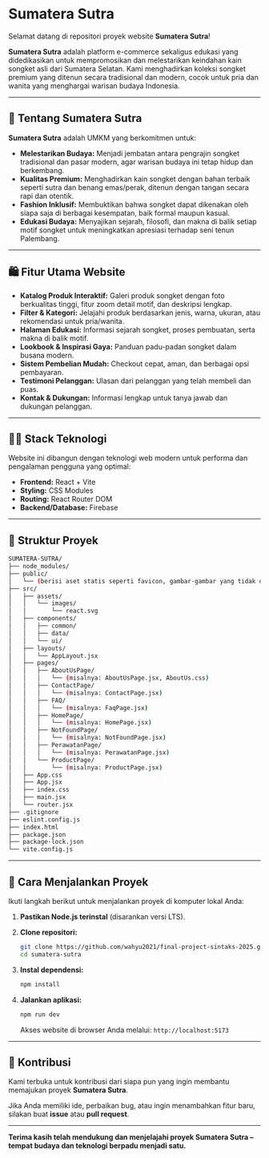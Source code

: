 # Sumatera Sutra

Selamat datang di repositori proyek website **Sumatera Sutra**!

**Sumatera Sutra** adalah platform e-commerce sekaligus edukasi yang didedikasikan untuk mempromosikan dan melestarikan keindahan kain songket asli dari Sumatera Selatan. Kami menghadirkan koleksi songket premium yang ditenun secara tradisional dan modern, cocok untuk pria dan wanita yang menghargai warisan budaya Indonesia.

---

## 🌺 Tentang Sumatera Sutra

**Sumatera Sutra** adalah UMKM yang berkomitmen untuk:

- **Melestarikan Budaya:** Menjadi jembatan antara pengrajin songket tradisional dan pasar modern, agar warisan budaya ini tetap hidup dan berkembang.
- **Kualitas Premium:** Menghadirkan kain songket dengan bahan terbaik seperti sutra dan benang emas/perak, ditenun dengan tangan secara rapi dan otentik.
- **Fashion Inklusif:** Membuktikan bahwa songket dapat dikenakan oleh siapa saja di berbagai kesempatan, baik formal maupun kasual.
- **Edukasi Budaya:** Menyajikan sejarah, filosofi, dan makna di balik setiap motif songket untuk meningkatkan apresiasi terhadap seni tenun Palembang.

---

## 🛍️ Fitur Utama Website

- **Katalog Produk Interaktif:** Galeri produk songket dengan foto berkualitas tinggi, fitur zoom detail motif, dan deskripsi lengkap.
- **Filter & Kategori:** Jelajahi produk berdasarkan jenis, warna, ukuran, atau rekomendasi untuk pria/wanita.
- **Halaman Edukasi:** Informasi sejarah songket, proses pembuatan, serta makna di balik motif.
- **Lookbook & Inspirasi Gaya:** Panduan padu-padan songket dalam busana modern.
- **Sistem Pembelian Mudah:** Checkout cepat, aman, dan berbagai opsi pembayaran.
- **Testimoni Pelanggan:** Ulasan dari pelanggan yang telah membeli dan puas.
- **Kontak & Dukungan:** Informasi lengkap untuk tanya jawab dan dukungan pelanggan.

---

## 🧑‍💻 Stack Teknologi

Website ini dibangun dengan teknologi web modern untuk performa dan pengalaman pengguna yang optimal:

- **Frontend:** React + Vite
- **Styling:** CSS Modules
- **Routing:** React Router DOM
- **Backend/Database:** Firebase

---

## 📁 Struktur Proyek

```bash
SUMATERA-SUTRA/
├── node_modules/
├── public/
│   └── (berisi aset statis seperti favicon, gambar-gambar yang tidak diproses, dll.)
├── src/
│   ├── assets/
│   │   └── images/
│   │       └── react.svg
│   ├── components/
│   │   ├── common/
│   │   ├── data/
│   │   └── ui/
│   ├── layouts/
│   │   └── AppLayout.jsx
│   ├── pages/
│   │   ├── AboutUsPage/
│   │   │   └── (misalnya: AboutUsPage.jsx, AboutUs.css)
│   │   ├── ContactPage/
│   │   │   └── (misalnya: ContactPage.jsx)
│   │   ├── FAQ/
│   │   │   └── (misalnya: FaqPage.jsx)
│   │   ├── HomePage/
│   │   │   └── (misalnya: HomePage.jsx)
│   │   ├── NotFoundPage/
│   │   │   └── (misalnya: NotFoundPage.jsx)
│   │   ├── PerawatanPage/
│   │   │   └── (misalnya: PerawatanPage.jsx)
│   │   └── ProductPage/
│   │       └── (misalnya: ProductPage.jsx)
│   ├── App.css
│   ├── App.jsx
│   ├── index.css
│   ├── main.jsx
│   └── router.jsx
├── .gitignore
├── eslint.config.js
├── index.html
├── package.json             
├── package-lock.json    
└── vite.config.js          
```

---

## 🚀 Cara Menjalankan Proyek

Ikuti langkah berikut untuk menjalankan proyek di komputer lokal Anda:

1. **Pastikan Node.js terinstal** (disarankan versi LTS).

2. **Clone repositori:**
   ```bash
   git clone https://github.com/wahyu2021/final-project-sintaks-2025.git
   cd sumatera-sutra
   ```

3. **Instal dependensi:**
   ```bash
   npm install
   ```

4. **Jalankan aplikasi:**
   ```bash
   npm run dev
   ```
   Akses website di browser Anda melalui: `http://localhost:5173`

---

## 🤝 Kontribusi

Kami terbuka untuk kontribusi dari siapa pun yang ingin membantu memajukan proyek **Sumatera Sutra**.

Jika Anda memiliki ide, perbaikan bug, atau ingin menambahkan fitur baru, silakan buat **issue** atau **pull request**.

---

**Terima kasih telah mendukung dan menjelajahi proyek Sumatera Sutra – tempat budaya dan teknologi berpadu menjadi satu.**